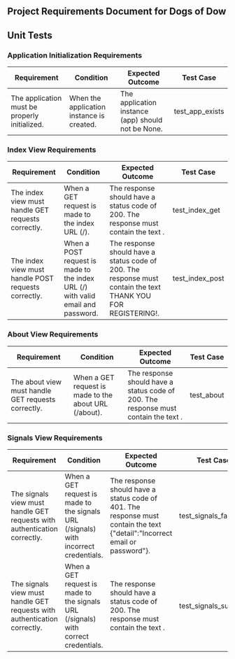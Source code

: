## Project Requirements Document for Dogs of Dow

## Unit Tests

### Application Initialization Requirements

Requirement | Condition | Expected Outcome | Test Case
----------- | --------- | ---------------- | ---------
The application must be properly initialized. | When the application instance is created. | The application instance (app) should not be None. | test_app_exists

### Index View Requirements

Requirement | Condition | Expected Outcome | Test Case
----------- | --------- | ---------------- | ---------
The index view must handle GET requests correctly. | When a GET request is made to the index URL (/). | The response should have a status code of 200. The response must contain the text <title>MJ TRADING - HOME</title>. | test_index_get
The index view must handle POST requests correctly. | When a POST request is made to the index URL (/) with valid email and password. | The response should have a status code of 200.  The response must contain the text THANK YOU <email> FOR REGISTERING!. | test_index_post

### About View Requirements

Requirement | Condition | Expected Outcome | Test Case
----------- | --------- | ---------------- | ---------
The about view must handle GET requests correctly. | When a GET request is made to the about URL (/about). | The response should have a status code of 200. The response must contain the text <title>MJ TRADING - ABOUT</title>. | test_about

### Signals View Requirements

Requirement | Condition | Expected Outcome | Test Case
----------- | --------- | ---------------- | ---------
The signals view must handle GET requests with authentication correctly. | When a GET request is made to the signals URL (/signals) with incorrect credentials. | The response should have a status code of 401. The response must contain the text {"detail":"Incorrect email or password"}. | test_signals_failure
The signals view must handle GET requests with authentication correctly. | When a GET request is made to the signals URL (/signals) with correct credentials. | The response should have a status code of 200. The response must contain the text <title>MJ TRADING - SIGNALS</title>. | test_signals_success





 

